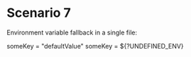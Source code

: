 # Scenario 7
Environment variable fallback in a single file:

someKey = "defaultValue"
someKey = ${?UNDEFINED_ENV}
